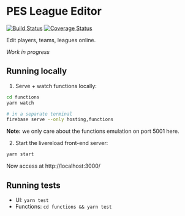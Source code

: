 # PES League Editor

[![Build Status](https://travis-ci.org/tstirrat/pesleagues.svg?branch=master)](https://travis-ci.org/tstirrat/pesleagues) [![Coverage Status](https://coveralls.io/repos/github/tstirrat/pesleagues/badge.svg)](https://coveralls.io/github/tstirrat/pesleagues)

Edit players, teams, leagues online.

_Work in progress_

## Running locally

1.  Serve + watch functions locally:

```sh
cd functions
yarn watch

# in a separate terminal
firebase serve --only hosting,functions
```

**Note:** we only care about the functions emulation on port 5001 here.

2.  Start the livereload front-end server:

```sh
yarn start
```

Now access at http://localhost:3000/

## Running tests

* UI: `yarn test`
* Functions: `cd functions && yarn test`
